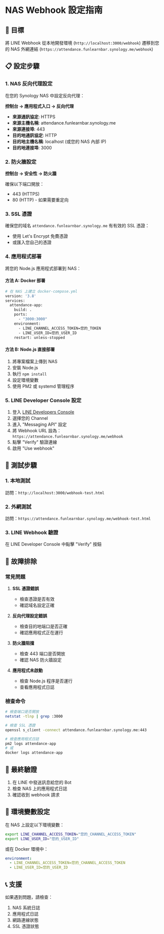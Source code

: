 # NAS Webhook 設定指南

## 🎯 目標
將 LINE Webhook 從本地開發環境 (`http://localhost:3000/webhook`) 遷移到您的 NAS 外網連結 (`https://attendance.funlearnbar.synology.me/webhook`)

## 📋 設定步驟

### 1. NAS 反向代理設定

在您的 Synology NAS 中設定反向代理：

**控制台 → 應用程式入口 → 反向代理**

- **來源通訊協定**: HTTPS
- **來源主機名稱**: attendance.funlearnbar.synology.me
- **來源連接埠**: 443
- **目的地通訊協定**: HTTP
- **目的地主機名稱**: localhost (或您的 NAS 內部 IP)
- **目的地連接埠**: 3000

### 2. 防火牆設定

**控制台 → 安全性 → 防火牆**

確保以下端口開放：
- 443 (HTTPS)
- 80 (HTTP) - 如果需要重定向

### 3. SSL 憑證

確保您的域名 `attendance.funlearnbar.synology.me` 有有效的 SSL 憑證：
- 使用 Let's Encrypt 免費憑證
- 或匯入您自己的憑證

### 4. 應用程式部署

將您的 Node.js 應用程式部署到 NAS：

#### 方法 A: Docker 部署
```bash
# 在 NAS 上建立 docker-compose.yml
version: '3.8'
services:
  attendance-app:
    build: .
    ports:
      - "3000:3000"
    environment:
      - LINE_CHANNEL_ACCESS_TOKEN=您的_TOKEN
      - LINE_USER_ID=您的_USER_ID
    restart: unless-stopped
```

#### 方法 B: Node.js 直接部署
1. 將專案檔案上傳到 NAS
2. 安裝 Node.js
3. 執行 `npm install`
4. 設定環境變數
5. 使用 PM2 或 systemd 管理程序

### 5. LINE Developer Console 設定

1. 登入 [LINE Developers Console](https://developers.line.biz/)
2. 選擇您的 Channel
3. 進入 "Messaging API" 設定
4. 將 Webhook URL 設為：`https://attendance.funlearnbar.synology.me/webhook`
5. 點擊 "Verify" 驗證連線
6. 啟用 "Use webhook"

## 🧪 測試步驟

### 1. 本地測試
訪問：`http://localhost:3000/webhook-test.html`

### 2. 外網測試
訪問：`https://attendance.funlearnbar.synology.me/webhook-test.html`

### 3. LINE Webhook 驗證
在 LINE Developer Console 中點擊 "Verify" 按鈕

## 🔧 故障排除

### 常見問題

1. **SSL 憑證錯誤**
   - 檢查憑證是否有效
   - 確認域名設定正確

2. **反向代理設定錯誤**
   - 檢查目的地端口是否正確
   - 確認應用程式正在運行

3. **防火牆阻擋**
   - 檢查 443 端口是否開放
   - 確認 NAS 防火牆設定

4. **應用程式未啟動**
   - 檢查 Node.js 程序是否運行
   - 查看應用程式日誌

### 檢查命令

```bash
# 檢查端口是否開放
netstat -tlnp | grep :3000

# 檢查 SSL 憑證
openssl s_client -connect attendance.funlearnbar.synology.me:443

# 檢查應用程式日誌
pm2 logs attendance-app
# 或
docker logs attendance-app
```

## 📱 最終驗證

1. 在 LINE 中發送訊息給您的 Bot
2. 檢查 NAS 上的應用程式日誌
3. 確認收到 webhook 請求

## 🔄 環境變數設定

在 NAS 上設定以下環境變數：

```bash
export LINE_CHANNEL_ACCESS_TOKEN="您的_CHANNEL_ACCESS_TOKEN"
export LINE_USER_ID="您的_USER_ID"
```

或在 Docker 環境中：

```yaml
environment:
  - LINE_CHANNEL_ACCESS_TOKEN=您的_CHANNEL_ACCESS_TOKEN
  - LINE_USER_ID=您的_USER_ID
```

## 📞 支援

如果遇到問題，請檢查：
1. NAS 系統日誌
2. 應用程式日誌
3. 網路連線狀態
4. SSL 憑證狀態
